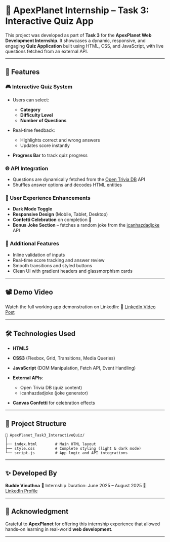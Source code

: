 # 🧠 ApexPlanet Internship – Task 3: Interactive Quiz App

This project was developed as part of **Task 3** for the **ApexPlanet Web Development Internship**.
It showcases a dynamic, responsive, and engaging **Quiz Application** built using HTML, CSS, and JavaScript, with live questions fetched from an external API.

---

## 🚀 Features

### 🎮 Interactive Quiz System

* Users can select:

  * **Category**
  * **Difficulty Level**
  * **Number of Questions**
* Real-time feedback:

  * Highlights correct and wrong answers
  * Updates score instantly
* **Progress Bar** to track quiz progress

### 🌐 API Integration

* Questions are dynamically fetched from the [Open Trivia DB](https://opentdb.com/) API
* Shuffles answer options and decodes HTML entities

### 🎨 User Experience Enhancements

* **Dark Mode Toggle**
* **Responsive Design** (Mobile, Tablet, Desktop)
* **Confetti Celebration** on completion 🎉
* **Bonus Joke Section** – fetches a random joke from the [icanhazdadjoke](https://icanhazdadjoke.com/) API

### 🧪 Additional Features

* Inline validation of inputs
* Real-time score tracking and answer review
* Smooth transitions and styled buttons
* Clean UI with gradient headers and glassmorphism cards

---

## 📽️ Demo Video

Watch the full working app demonstration on LinkedIn:
🔗 [LinkedIn Video Post](https://www.linkedin.com/posts/budde-vinuthna-231642345_webdevelopment-internshipexperience-frontenddeveloper-activity-7349806174155747329-Hs_P?utm_source=share&utm_medium=member_desktop&rcm=ACoAAFZp6sUB_BHgff6t3CRDrvW4lvbYjRB6LCE)

---

## 🛠️ Technologies Used

* **HTML5**
* **CSS3** (Flexbox, Grid, Transitions, Media Queries)
* **JavaScript** (DOM Manipulation, Fetch API, Event Handling)
* **External APIs**:

  * Open Trivia DB (quiz content)
  * icanhazdadjoke (joke generator)
* **Canvas Confetti** for celebration effects

---

## 📁 Project Structure

```
📂 ApexPlanet_Task3_InteractiveQuiz/
│
├── index.html        # Main HTML layout
├── style.css         # Complete styling (light & dark mode)
└── script.js         # App logic and API integrations
```

---

## ✨ Developed By

**Budde Vinuthna**
📅 Internship Duration: June 2025 – August 2025
🔗 [LinkedIn Profile](https://www.linkedin.com/in/budde-vinuthna-231642345)

---

## 📢 Acknowledgment

Grateful to **ApexPlanet** for offering this internship experience that allowed hands-on learning in real-world **web development**.

---
